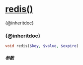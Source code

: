 [redis()](http://twinh.github.com/widget/api/redis)
===================================================

{@inheritdoc}

### {@inheritdoc}
```php
void redis($key, $value, $expire)
```

##### 参数

